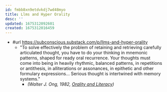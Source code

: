 ```yaml
---
id: fmbb8xn9etdvkdj7wd48myo
title: Llms and Hyper Orality
desc: ''
updated: 1675312092601
created: 1675312016459
---
```


- #url https://subconscious.substack.com/p/llms-and-hyper-orality
  - "To solve effectively the problem of retaining and retrieving carefully articulated thought, you have to do your thinking in mnemonic patterns, shaped for ready oral recurrence. Your thoughts must come into being in heavily rhythmic, balanced patterns, in repetitions or antithesis, in alliterations or assonances, in epithetic and other formulary expressions... Serious thought is intertwined with memory systems."
    - _(Walter J. Ong, 1982, [Orality and Literacy](https://www.amazon.com/Orality-Literacy-30th-Anniversary-Accents/dp/0415538386))_